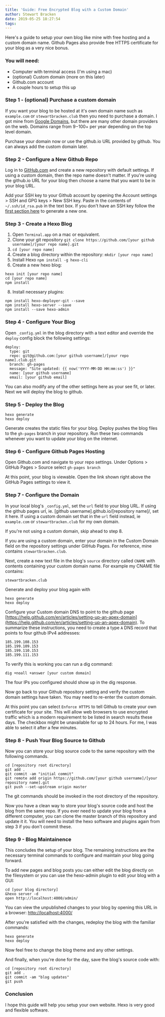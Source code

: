 ```yaml
---
title: 'Guide: Free Encrypted Blog with a Custom Domain'
author: Stewart Bracken
date: 2019-05-25 18:27:54
tags:
---
```

Here's a guide to setup your own blog like mine with free hosting and a custom domain name. Github Pages also provide free HTTPS certificate for your blog as a very nice bonus.


### You will need:
- Computer with terminal access (I'm using a mac)
- (optional) Custom domain (more on this later)
- Github.com account
- A couple hours to setup this up



### Step 1 - (optional) Purchase a custom domain
If you want your blog to be hosted at it's own domain name such as `example.com` or `stewartbracken.club` then you need to purchase a domain. I got mine from [Google Domains](www.domains.google/‎), but there are many other domain providers on the web. Domains range from $9-$100+ per year depending on the top level domain.

Purchase your domain now or use the github.io URL provided by github. You can always add the custom domain later.

### Step 2 - Configure a New Github Repo
Log in to [GitHub.com](github.com) and create a new repository with default settings. If using a custom domain, then the repo name doesn't matter. If you're using the github.io URL for your blog then choose a name that you want to be in your blog URL.

Add your SSH key to your Github account by opening the Account settings > SSH and GPG keys > New SSH key. Paste in the contents of `~/.ssh/id_rsa.pub` in the text box. If you don't have an SSH key follow the [first section here](https://help.github.com/en/articles/generating-a-new-ssh-key-and-adding-it-to-the-ssh-agent) to generate a new one.


### Step 3 - Create a Hexo Blog

1. Open `Terminal.app` on a mac or equivalent.
2. Clone your git repository `git clone https://github.com/[your github username]/[your repo name].git`
3. `cd [your repo name]`
4. Create a blog directory within the repository: `mkdir [your repo name]`
6. Install Hexo `npm install -g hexo-cli`
7. Create a new hexo blog: 
```
hexo init [your repo name]
cd [your repo name]
npm install
```
8. Install necessary plugins:
```
npm install hexo-deployer-git --save
npm install hexo-server --save
npm install --save hexo-admin
```


### Step 4 - Configure Your Blog

Open `_config.yml` in the blog directory with a text editor and override the `deploy` config block the following settings:
```
deploy:
  type: git
  repo: git@github.com:[your github username]/[your repo name].club.git
  branch: gh-pages
  message: "Site updated: {{ now('YYYY-MM-DD HH:mm:ss') }}"
  name: [your github username]
  email: [your github email]
```

You can also modify any of the other settings here as your see fit, or later. Next we will deploy the blog to github.


### Step 5 - Deploy the Blog
```
hexo generate
hexo deploy
```

Generate creates the static files for your blog. Deploy pushes the blog files to the `gh-pages` branch in your repository. Run these two commands whenever you want to update your blog on the internet.


### Step 6 - Configure Github Pages Hosting
Open Github.com and navigate to your repo settings. Under Options > GitHub Pages > Source select `gh-pages branch`

At this point, your blog is viewable. Open the link shown right above the GitHub Pages settings to view it.


### Step 7 - Configure the Domain
In your local blog's `_config.yml`, set the `url` field to your blog URL. If using the github pages url, ie. [github username].github.io/[repository name]/, set it here. If using a custom domain set that in the `url` field instead, ie `example.com` or `stewartbracken.club` for my own domain.

If you're not using a custom domain, skip ahead to step 8.

If you are using a custom domain, enter your domain in the Custom Domain field on the repository settings under GitHub Pages. For reference, mine contains `stewartbracken.club`.

Next, create a new text file in the blog's `source` directory called `CNAME` with contents containing your custom domain name. For example my CNAME file contains:
```
stewartbracken.club
```

Generate and deploy your blog again with
```
hexo generate
hexo deploy
```

Configure your Custom domain DNS to point to the github page [https://help.github.com/en/articles/setting-up-an-apex-domain](https://help.github.com/en/articles/setting-up-an-apex-domain). To summarize these instructions, you need to create a type `A` DNS record that points to four github IPv4 addresses:
```
185.199.108.153
185.199.109.153
185.199.110.153
185.199.111.153
```

To verify this is working you can run a dig command:
```
dig +noall +answer [your custom domain]
 ```
The four IPs you configured should show up in the dig response.
 

Now go back to your Github repository setting and verify the custom domain settings have taken. You may need to re-enter the custom domain.

At this point you can select `Enforce HTTPS` to tell Github to create your own certificate for your site. This will allow web browsers to use encrypted traffic which is a modern requirement to be listed in search results these days. The checkbox might be unavailable for up to 24 hours. For me, I was able to select it after a few minutes.

### Step 8 - Push Your Blog Source to Github

Now you can store your blog source code to the same repository with the following commands.
```
cd [repository root directory]
git add .
git commit -am "initial commit"
git remote add origin https://github.com/[your github username]/[your repository name].git
git push --set-upstream origin master
```
The git commands should be invoked in the root directory of the repository.

Now you have a clean way to store your blog's source code and host the blog from the same repo. If you ever need to update your blog from a different computer, you can clone the master branch of this repository and update it it. You will need to install the hexo software and plugins again from step 3 if you don't commit these.

### Step 9 - Blog Maintainence
This concludes the setup of your blog. The remaining instructions are the necessary terminal commands to configure and maintain your blog going forward.

To add new pages and blog posts you can either edit the blog directly on the filesystem or you can use the hexo-admin plugin to edit your blog with a GUI:
```
cd [your blog directory]
&hexo server -d
open http://localhost:4000/admin/
```
 You can view the unpublished changes to your blog by opening this URL in a browser: [http://localhost:4000/](http://localhost:4000/)
 
 After you're satisfied with the changes, redeploy the blog with the familiar commands:
 ```
 hexo generate
 hexo deploy
 ```
 
 Now feel free to change the blog theme and any other settings.
 
 And finally, when you're done for the day, save the blog's source code with:
 ```
 cd [repository root directory]
 git add .
 git commit -am "blog updates"
 git push
 ```
 
### Conclusion
I hope this guide will help you setup your own website. Hexo is very good and flexible software.
